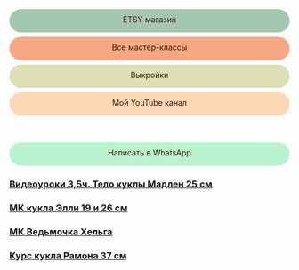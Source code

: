 <div onclick="window.open('https://www.etsy.com/shop/TomirisDoll');" style="cursor:pointer;border-width:0;border-style:solid;background-color:#a5c6b1;width:100%;text-align:center;color:#3a1d03;-moz-border-radius: 30px;vertical-align: middle;height: 32px;padding-top: 10px;
      -webkit-border-radius:50px;">ETSY магазин</div>
      
<div onclick="window.open('https://tomidoll.com');" style="cursor:pointer;border-width:0;border-style:solid;background-color:#f5a883;;width:100%;text-align:center;color:#3a1d03;-moz-border-radius: 30px;vertical-align: middle;height: 32px;padding-top: 10px;margin-top: 8px;
      -webkit-border-radius:50px;">Все мастер-классы</div>
      
<div onclick="window.open('https://www.instagram.com/explore/tags/%D0%B2%D1%8B%D0%BA%D1%80%D0%BE%D0%B9%D0%BA%D0%B0_tomiris');" style="cursor:pointer;border-width:0;border-style:solid;background-color:#dde0b6;;width:100%;text-align:center;color:#3a1d03;-moz-border-radius: 30px;vertical-align: middle;height: 32px;padding-top: 10px;margin-top: 8px;
      -webkit-border-radius:50px;">Выкройки</div>      

<div style="display: block; margin-left: auto;  margin-right: auto"><div onclick="window.open('https://www.youtube.com/channel/UCTKcCSqvU8Fucn1ifDGNxIQ/videos');" style="cursor:pointer;border-width:0;border-style:solid;background-color:#fdd8b7;width:100%;text-align:center;color:#3a1d03;-moz-border-radius: 30px;vertical-align: middle;height: 32px;padding-top: 10px;margin-top: 8px;
      -webkit-border-radius:50px;">Мой YouTube канал</div></div>  
     
     
   <div style="display: block; margin-left: auto;  margin-right: auto"><div onclick="window.open('https://api.whatsapp.com/send?phone=+79146975970>');" style="cursor:pointer;border-width:0;border-style:solid;background-color:#b8f3cd;width:100%;text-align:center;color:#3a1d03;-moz-border-radius: 30px;vertical-align: middle;height: 32px;padding-top: 10px;margin-top: 8px;margin-top: 48px;
      -webkit-border-radius:50px;">Написать в WhatsApp</div></div>  
      
     
     
     
     
###    [Видеоуроки 3,5ч. Тело куклы Мадлен 25 см](https://vk.com/club197179972)
###    [МК кукла Элли 19 и 26 см](https://vk.com/club195854179)
###    [МК Ведьмочка Хельга](https://vk.com/club199487143)
###    [Курс кукла Рамона 37 см](https://vk.com/club202358363)





